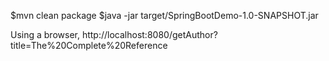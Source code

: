 $mvn clean package
$java -jar target/SpringBootDemo-1.0-SNAPSHOT.jar

Using a browser, 
http://localhost:8080/getAuthor?title=The%20Complete%20Reference
